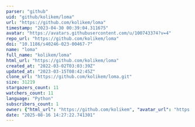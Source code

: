 ```yaml
---
parser: "github"
uid: "github/kolikem/loma"
url: "https://github.com/kolikem/loma"
timestamp: "2023-04-30 00:39:04.311675"
avatar: "https://avatars.githubusercontent.com/u/100743374?v=4"
repo_url: "https://github.com/kolikem/loma"
doi: "10.1186/s40246-023-00467-7"
name: "loma"
full_name: "kolikem/loma"
html_url: "https://github.com/kolikem/loma"
created_at: "2022-03-02T03:03:39Z"
updated_at: "2023-03-15T08:42:45Z"
clone_url: "https://github.com/kolikem/loma.git"
size: 31219
stargazers_count: 11
watchers_count: 11
language: "Python"
subscribers_count: 1
owner: {"html_url": "https://github.com/kolikem", "avatar_url": "https://avatars.githubusercontent.com/u/100743374?v=4", "login": "kolikem", "type": "User"}
date: "2025-08-16 14:27:22.741301"
---
```

